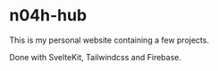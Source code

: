 # n04h-hub
This is my personal website containing a few projects.

Done with SvelteKit, Tailwindcss and Firebase.